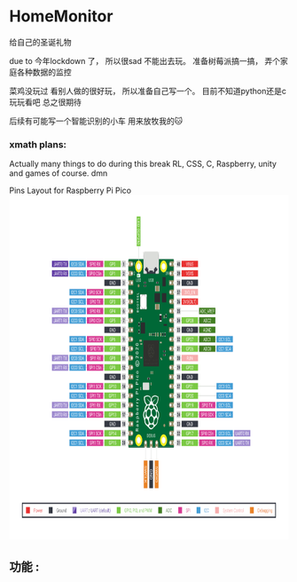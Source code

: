 # HomeMonitor
给自己的圣诞礼物


due to 今年lockdown 了， 所以很sad 不能出去玩。
准备树莓派搞一搞， 弄个家庭各种数据的监控

菜鸡没玩过 看别人做的很好玩， 所以准备自己写一个。
目前不知道python还是c
玩玩看吧
总之很期待

后续有可能写一个智能识别的小车 用来放牧我的🐱


<h3> xmath plans: </h3>
Actually many things to do during this break RL, CSS, C, Raspberry, unity and games of course. dmn
<p>
    <div>  Pins Layout for Raspberry Pi Pico
    </div>    
    <img src="raspberry_pi_pico_pinout.png" width="700" height="620" />
</p>


<div> 
    <h2>功能 : </h2>
        
        
</div>
    
